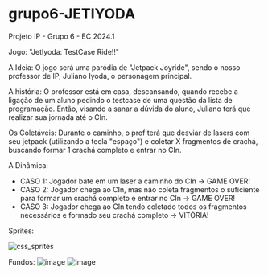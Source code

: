 # grupo6-JETIYODA

Projeto IP - Grupo 6 - EC 2024.1

Jogo: "JetIyoda: TestCase Ride!!"

A Ideia: O jogo será uma paródia de "Jetpack Joyride", sendo o nosso professor de IP, Juliano Iyoda, o personagem principal. 

A história: O professor está em casa, descansando, quando recebe a ligação de um aluno pedindo o testcase de uma questão da lista de programação. Então, visando a sanar a dúvida do aluno, Juliano terá que realizar sua jornada até o CIn. 

Os Coletáveis: Durante o caminho, o prof terá que desviar de lasers com seu jetpack (utilizando a tecla "espaço") e coletar X fragmentos de crachá, buscando formar 1 crachá completo e entrar no CIn.

A Dinâmica: 
 - CASO 1: Jogador bate em um laser a caminho do CIn -> GAME OVER!
 - CASO 2: Jogador chega ao CIn, mas não coleta fragmentos o suficiente para formar um crachá completo e entrar no CIn -> GAME OVER!
 - CASO 3: Jogador chega ao CIn tendo coletado todos os fragmentos necessários e formado seu crachá completo -> VITÓRIA!

Sprites:

![css_sprites](https://github.com/user-attachments/assets/270da0a7-2c05-473d-8355-27abf57170dd)








Fundos:
![image](https://github.com/user-attachments/assets/fc437d1e-9f19-4734-a88d-f51057e6985f)
![image](https://github.com/user-attachments/assets/48d6edd9-fb1c-4428-b49b-0b41577a373c)
